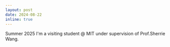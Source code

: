 ```yaml
---
layout: post
date: 2024-08-22 
inline: true
---
```


Summer 2025 I'm a visiting student @ MIT under supervision of Prof.Sherrie Wang.